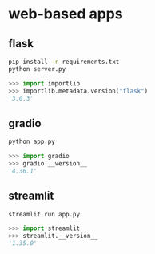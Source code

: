 # web-based apps

## flask

```bash
pip install -r requirements.txt
python server.py
```

```python
>>> import importlib
>>> importlib.metadata.version("flask")
'3.0.3'
```


## gradio

```bash
python app.py
```

```python
>>> import gradio
>>> gradio.__version__
'4.36.1'
```


## streamlit

```bash
streamlit run app.py
```

```python
>>> import streamlit
>>> streamlit.__version__
'1.35.0'
```